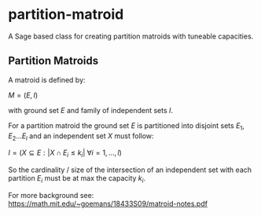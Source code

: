 # partition-matroid
A Sage based class for creating partition matroids with tuneable capacities.

## Partition Matroids

A matroid is defined by:

$M = (E,I)$

with ground set $E$ and family of independent sets $I$. 

For a partition matroid the ground set $E$ is partitioned into disjoint sets $E_1,E_2...E_l$ and an independent set $X$ must follow:

$I = ( X \subseteq E: |X \cap E_i \le k_i|  \ \forall i = 1,...,l )$

So the cardinality / size of the intersection of an independent set with each partition $E_i$ must be at max the capacity $k_i$.

For more background see:
https://math.mit.edu/~goemans/18433S09/matroid-notes.pdf
